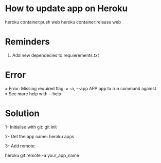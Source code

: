 # How to update app on Heroku

heroku container:push web
heroku container:release web

# Reminders
1) Add new dependecies to requierements.txt

# Error
»   Error: Missing required flag:
 »     -a, --app APP  app to run command against
 »   See more help with --help

# Solution
1- Initialise with git: git init

2- Get the app name: heroku apps

3- Add remote:

heroku git:remote -a your_app_name
